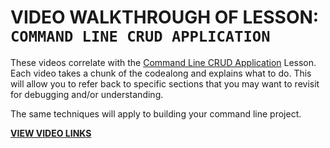 # VIDEO WALKTHROUGH OF LESSON: <br /> `COMMAND LINE CRUD APPLICATION`

These videos correlate with the [Command Line CRUD Application](https://github.com/10-3-pursuit/unit-front-end-web-development/tree/main/command-line-crud-application) Lesson.
Each video takes a chunk of the codealong and explains what to do. This will allow you to refer back to specific sections that you may want to revisit for debugging and/or understanding.

The same techniques will apply to building your command line project.

**[VIEW VIDEO LINKS](videos.md)**
